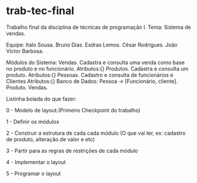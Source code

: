 # trab-tec-final
Trabalho final da disciplina de técnicas de programação I. 
Tema: Sistema de vendas.

Equipe: Italo Sousa.
        Bruno Dias.
        Esdras Lemos.
        César Rodrigues.
        João Victor Barbosa.

Módulos do Sistema:
        Vendas.
                Cadastra e consulta uma venda como base no produto e no funcionário.
                Atributos:{}
        Produtos.
                Cadastra e consulta um produto.
                Atributos:{}
        Pessoas. 
                Cadastro e consulta de funcionários e Clientes
                Atributos:{}
Banco de Dados:
        Pessoa -> [Funcionário, cliente].
        Produto.
        Vendas.


Listinha bolada do que fazer:

0 - Modelo de layout.(Primeiro Checkpoint do trabalho)

1 - Definir os módulos

2 - Construir a estrutura de cada cada módulo 
(O que vai ter, ex: cadastro de produto, alteração de valor e etc)

3 - Partir para as regras de restrições de cada módulo

4 - Implementar o layout

5 - Programar o layout
